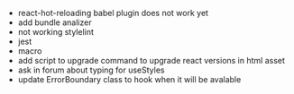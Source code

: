 -   react-hot-reloading babel plugin does not work yet
-   add bundle analizer
-   not working stylelint
-   jest
-   macro
-   add script to upgrade command to upgrade react versions in html asset
-   ask in forum about typing for useStyles
-   update ErrorBoundary class to hook when it will be avalable
